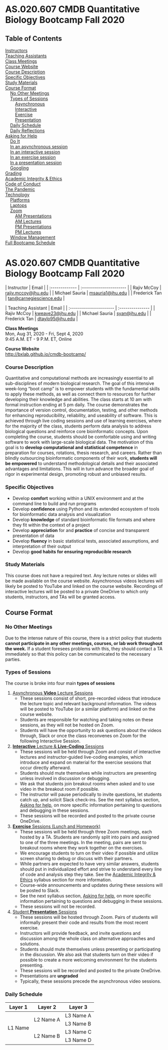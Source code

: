 # AS.020.607        CMDB Quantitative Biology Bootcamp        Fall 2020

## Table of Contents

[Instructors](#Instructors)<br />
[Teaching Assistants](#TAs)<br />
[Class Meetings](#ClassMeetings)<br />
[Course Website](#CourseWebsite)<br />
[Course Description](#Description)<br />
[Specific Objectives](#Objectives)<br />
[Study Materials](#StudyMats)<br />
[Course Format](#Format)<br />
&nbsp;&nbsp;&nbsp;&nbsp;[No Other Meetings](#BootcampFirst)<br />
&nbsp;&nbsp;&nbsp;&nbsp;[Types of Sessions](#Sessions)<br />
&nbsp;&nbsp;&nbsp;&nbsp;&nbsp;&nbsp;&nbsp;&nbsp;[Asynchronous](#FormatAsynch)<br />
&nbsp;&nbsp;&nbsp;&nbsp;&nbsp;&nbsp;&nbsp;&nbsp;[Interactive](#FormatInter)<br />
&nbsp;&nbsp;&nbsp;&nbsp;&nbsp;&nbsp;&nbsp;&nbsp;[Exercise](#FormatExercise)<br />
&nbsp;&nbsp;&nbsp;&nbsp;&nbsp;&nbsp;&nbsp;&nbsp;[Presentation](#FormatPres)<br />
&nbsp;&nbsp;&nbsp;&nbsp;[Daily Schedule](#DaySchedule)<br />
&nbsp;&nbsp;&nbsp;&nbsp;[Daily Reflections](#Reflections)<br />
[Asking for Help](#Help)<br />
&nbsp;&nbsp;&nbsp;&nbsp;[Do It](#DOIT)<br />
&nbsp;&nbsp;&nbsp;&nbsp;[In an asynchronous session](#HelpAsynch)<br />
&nbsp;&nbsp;&nbsp;&nbsp;[In an interactive session](#HelpInter)<br />
&nbsp;&nbsp;&nbsp;&nbsp;[In an exercise session](#HelpExercise)<br />
&nbsp;&nbsp;&nbsp;&nbsp;[In a presentation session](#HelpPres)<br />
&nbsp;&nbsp;&nbsp;&nbsp;[Googling](#Googling)<br />
[Grading](#Grading)<br />
[Academic Integrity & Ethics](#Integrity)<br />
[Code of Conduct](#CodeofConduct)<br />
[The Pandemic](#Pandemic)<br />
[Technology](#Technology)<br />
&nbsp;&nbsp;&nbsp;&nbsp;[Platforms](#Platforms)<br />
&nbsp;&nbsp;&nbsp;&nbsp;[Laptops](#Laptops)<br />
&nbsp;&nbsp;&nbsp;&nbsp;[Zoom](#Zoom)<br />
&nbsp;&nbsp;&nbsp;&nbsp;&nbsp;&nbsp;&nbsp;&nbsp;[AM Presentations](#AMPres)<br />
&nbsp;&nbsp;&nbsp;&nbsp;&nbsp;&nbsp;&nbsp;&nbsp;[AM Lectures](#AMLecture)<br />
&nbsp;&nbsp;&nbsp;&nbsp;&nbsp;&nbsp;&nbsp;&nbsp;[PM Presentations](#PMPres)<br />
&nbsp;&nbsp;&nbsp;&nbsp;&nbsp;&nbsp;&nbsp;&nbsp;[PM Lectures](#PMLecture)<br />
&nbsp;&nbsp;&nbsp;&nbsp;[Window Management](#WindowManagement)<br />
[Full Bootcamp Schedule](#WeekSchedule)<br />

# AS.020.607        CMDB Quantitative Biology Bootcamp        Fall 2020

<a name="Instructors"></a>
| Instructor     | Email                   |
| :------------- | :---------------------- |
| Rajiv McCoy    | rajiv.mccoy@jhu.edu     |
| Michael Sauria | msauria1@jhu.edu        |
| Frederick Tan  | tan@carnegiescience.edu |

<a name="TAs"></a>
| Teaching Assistant      | Email            |
| :---------------------- | :--------------- |
| Rajiv McCoy             | kweave23@jhu.edu |
| Michael Sauria          | syan@jhu.edu     |
| Frederick Tan           | dtaylo95@jhu.edu |

<a name="ClassMeetings"></a>
**Class Meetings**<br />
Mon, Aug 31, 2020 - Fri, Sept 4, 2020<br />
9:45 A.M. ET - 9 P.M. ET, Online<br />

<a name="CourseWebsite"></a>
**Course Website**<br />
http://bxlab.github.io/cmdb-bootcamp/

<a name="Description"></a>
### Course Description
Quantitative and computational methods are increasingly essential to all sub-disciplines of modern biological research. The goal of this intensive week-long “boot camp” is to empower students with the fundamental skills to apply these methods, as well as connect them to resources for further developing their knowledge and abilities. The class starts at 10 am with formal instruction ending at 5 pm daily. The course demonstrates the importance of version control, documentation, testing, and other methods for enhancing reproducibility, reliability, and useability of software. This is achieved through live coding sessions and use of learning exercises, where for the majority of the class, students perform data analysis to address biological questions and reinforce core bioinformatic concepts. Upon completing the course, students should be comfortable using and writing software to work with large-scale biological data. The motivation of this goal is to **develop computational and statistical competence** in preparation for courses, rotations, thesis research, and careers. Rather than blindly outsourcing bioinformatic components of their work, **students will be empowered** to understand methodological details and their associated advantages and limitations. This will in turn advance the broader goal of rigor in experimental design, promoting robust and unbiased results.

<a name="Objectives"></a>
### Specific Objectives
  * Develop **comfort** working within a UNIX environment and at the command line to build and run programs
  * Develop **confidence** using Python and its extended ecosystem of tools for bioinformatic data analysis and visualization
  * Develop **knowledge** of standard bioinformatic file formats and where they fit within the context of a project
  * Develop **appreciation** for and **practice** of concise and transparent presentation of data
  * Develop **fluency** in basic statistical tests, associated assumptions, and interpretation of their output
  * Develop **good habits for ensuring reproducible research**

<a name="StudyMats"></a>
### Study Materials
This course does not have a required text. Any lecture notes or slides will be made available on the course website. Asynchronous videos lectures will likely be posted to YouTube and linked on the course website. Recordings of interactive lectures will be posted to a private OneDrive to which only students, instructors, and TAs will be granted access.

<a name="Format"></a>
## Course Format

<a name="BootcampFirst"></a>
### No Other Meetings
Due to the intense nature of this course, there is a strict policy that students **cannot participate in any other meetings, courses, or lab work throughout the week.** If a student foresees problems with this, they should contact a TA immediately so that this policy can be communicated to the necessary parties.

<a name="Sessions"></a>
### Types of Sessions
The course is broke into four main **types of sessions**

<a name="FormatAsynch"></a>
1. <ins>Asynchronous **Video** Lecture Sessions</ins>
    * These sessions consist of short, pre-recorded videos that introduce the lecture topic and relevant background information. The videos will be posted to YouTube (or a similar platform) and linked on the course website.
    * Students are responsible for watching and taking notes on these sessions, as they will not be hosted on Zoom.
    * Students will have the opportunity to ask questions about the videos through, Slack or once the class reconvenes on Zoom for the following Interactive Session.
<a name="FormatInter"></a>
2. <ins>**Interactive** Lecture & **Live-Coding** Sessions</ins>
    * These sessions will be held through Zoom and consist of interactive lectures and instructor-guided live-coding examples, which introduce and expand on material for the exercise sessions that occur directly afterward.
    * Students should mute themselves while instructors are presenting unless involved in discussion or debugging.
    * We ask that students join breakout rooms when asked and to use video in the breakout room if possible.
    * The instructor will pause periodically to invite questions, let students catch up, and solicit Slack check-ins. See the next syllabus section, [Asking for help](#Help), on more specific information pertaining to questions and debugging in these sessions.
    * These sessions will be recorded and posted to the private course OneDrive.
<a name="FormatExercise"></a>
3. <ins>**Exercise** Sessions (Lunch and Homework)</ins>
    * These sessions will be held through three Zoom meetings, each hosted by a TA. Students are randomly split into pairs and assigned to one of the three meetings. In the meeting, pairs are sent to breakout rooms where they work together on the exercises.
    * We encourage students to turn on their video if possible and utilize screen sharing to debug or discuss with their partners.
    * While partners are expected to have very similar answers, students should put in individualized effort and strive to understand every line of code and analysis step they take. See the [Academic Integrity & Ethics](#Integrity) syllabus section for more information.
    * Course-wide announcements and updates during these sessions will be posted to Slack.
    * See the next syllabus section, [Asking for help](#Help), on more specific information pertaining to questions and debugging in these sessions.
    * These sessions will not be recorded.
<a name="FormatPres"></a>
4. <ins>Student **Presentation** Sessions</ins>
    * These sessions will be hosted through Zoom. Pairs of students will informally present their code and results from the most recent exercise.
    * Instructors will provide feedback, and invite questions and discussion among the whole class on alternative approaches and solutions.
    * Students should mute themselves unless presenting or participating in the discussion. We also ask that students turn on their video if possible to create a more welcoming environment for the students presenting.
    * These sessions will be recorded and posted to the private OneDrive.
    * Presentations are **ungraded**
    * Typically, these sessions precede the asynchronous video sessions.

<a name="DaySchedule"></a>
### Daily Schedule
<table>
    <thead>
        <tr>
            <th>Layer 1</th>
            <th>Layer 2</th>
            <th>Layer 3</th>
        </tr>
    </thead>
    <tbody>
        <tr>
            <td rowspan=4>L1 Name</td>
            <td rowspan=2>L2 Name A</td>
            <td>L3 Name A</td>
        </tr>
        <tr>
            <td>L3 Name B</td>
        </tr>
        <tr>
            <td rowspan=2>L2 Name B</td>
            <td>L3 Name C</td>
        </tr>
        <tr>
            <td>L3 Name D</td>
        </tr>
    </tbody>
</table>